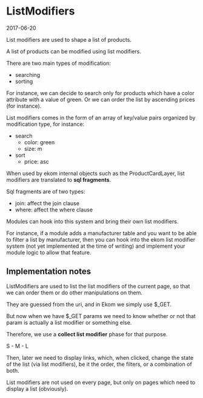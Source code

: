 ListModifiers
==================
2017-06-20



List modifiers are used to shape a list of products.

A list of products can be modified using list modifiers.

There are two main types of modification:

- searching
- sorting

For instance, we can decide to search only for products which have a color attribute with a value of green.
Or we can order the list by ascending prices (for instance).

List modifiers comes in the form of an array of key/value pairs organized by modification type, for instance:


- search
    - color: green
    - size: m
- sort
    - price: asc



When used by ekom internal objects such as the ProductCardLayer, list modifiers are translated to **sql fragments**.


Sql fragments are of two types:

- join: affect the join clause
- where: affect the where clause



Modules can hook into this system and bring their own list modifiers.

For instance, if a module adds a manufacturer table and you want to be able to filter a list by manufacturer,
then you can hook into the ekom list modifier system (not yet implemented at the time of writing) and
implement your module logic to allow that feature.



Implementation notes
----------------------

ListModifiers are used to list the list modifiers of the current page, so that we can order them or do other 
manipulations on them.


They are guessed from the uri, and in Ekom we simply use $_GET.

But now when we have $_GET params we need to know whether or not that param is actually a list modifier or something else.

Therefore, we use a **collect list modifier** phase for that purpose.


S - M - L


Then, later we need to display links, which, when clicked, change the state of the list (via list modifiers), be it 
the order, the filters, or a combination of both.


List modifiers are not used on every page, but only on pages which need to display a list (obviously).





